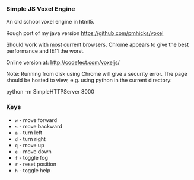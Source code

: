 ### Simple JS Voxel Engine

An old school voxel engine in html5. 

Rough port of my java version https://github.com/pmhicks/voxel

Should work with most current browsers. Chrome appears to give the best performance and IE11 the worst.

Online version at: http://codefect.com/voxeljs/


Note: Running from disk using Chrome will give a security error. The page should be hosted to view, e.g. using python in the current directory:

python -m SimpleHTTPServer 8000

### Keys
* `w` - move forward
* `s` - move backward
* `a` - turn left
* `d` - turn right
* `q` - move up
* `e` - move down
* `f` - toggle fog
* `r` - reset position
* `h` - toggle help


